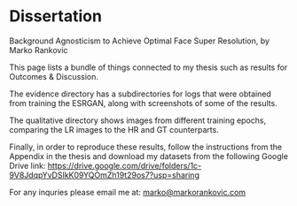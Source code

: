 # Dissertation

Background Agnosticism to Achieve Optimal Face Super Resolution, by Marko Rankovic

This page lists a bundle of things connected to my thesis such as results for Outcomes & Discussion.

The evidence directory has a subdirectories for logs that were obtained from training the ESRGAN, along with screenshots of some of the results.

The qualitative directory shows images from different training epochs, comparing the LR images to the HR and GT counterparts.

Finally, in order to reproduce these results, follow the instructions from the Appendix in the thesis and download my datasets from the following Google Drive link: https://drive.google.com/drive/folders/1c-9V8JdqpYvDSIkK09YQOmZh19t29os7?usp=sharing

For any inquries please email me at: marko@markorankovic.com
